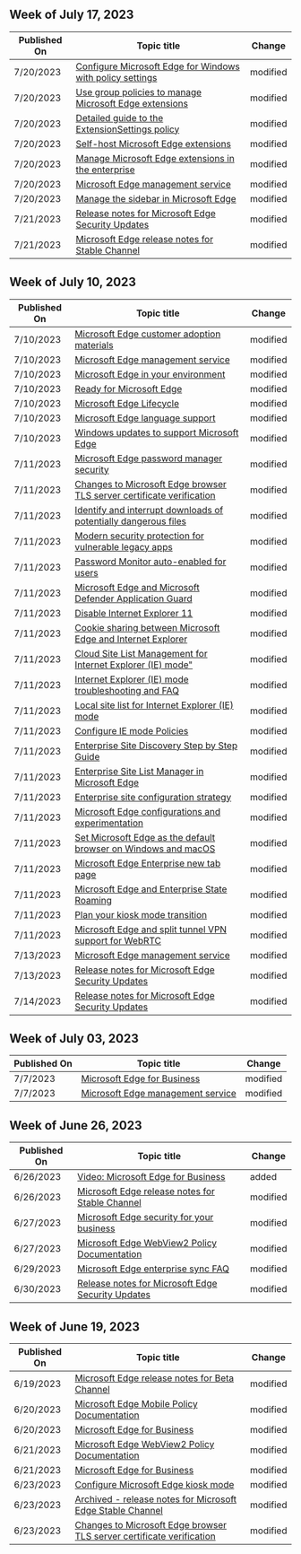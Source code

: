 <!-- This file is generated automatically each week. Changes made to this file will be overwritten.-->



## Week of July 17, 2023


| Published On |Topic title | Change |
|------|------------|--------|
| 7/20/2023 | [Configure Microsoft Edge for Windows with policy settings](/DeployEdge/configure-microsoft-edge) | modified |
| 7/20/2023 | [Use group policies to manage Microsoft Edge extensions](/DeployEdge/microsoft-edge-manage-extensions-policies) | modified |
| 7/20/2023 | [Detailed guide to the ExtensionSettings policy](/DeployEdge/microsoft-edge-manage-extensions-ref-guide) | modified |
| 7/20/2023 | [Self-host Microsoft Edge extensions](/DeployEdge/microsoft-edge-manage-extensions-webstore) | modified |
| 7/20/2023 | [Manage Microsoft Edge extensions in the enterprise](/DeployEdge/microsoft-edge-manage-extensions) | modified |
| 7/20/2023 | [Microsoft Edge management service](/DeployEdge/microsoft-edge-management-service) | modified |
| 7/20/2023 | [Manage the sidebar in Microsoft Edge](/DeployEdge/microsoft-edge-sidebar) | modified |
| 7/21/2023 | [Release notes for Microsoft Edge Security Updates](/DeployEdge/microsoft-edge-relnotes-security) | modified |
| 7/21/2023 | [Microsoft Edge release notes for Stable Channel](/DeployEdge/microsoft-edge-relnote-stable-channel) | modified |


## Week of July 10, 2023


| Published On |Topic title | Change |
|------|------------|--------|
| 7/10/2023 | [Microsoft Edge customer adoption materials](/DeployEdge/microsoft-edge-customer-adoption-kit) | modified |
| 7/10/2023 | [Microsoft Edge management service](/DeployEdge/microsoft-edge-management-service) | modified |
| 7/10/2023 | [Microsoft Edge in your environment](/DeployEdge/deploy-edge-prepare-to-deploy) | modified |
| 7/10/2023 | [Ready for Microsoft Edge](/DeployEdge/deploy-edge-ready-for-edge) | modified |
| 7/10/2023 | [Microsoft Edge Lifecycle](/DeployEdge/microsoft-edge-support-lifecycle) | modified |
| 7/10/2023 | [Microsoft Edge language support](/DeployEdge/microsoft-edge-supported-languages) | modified |
| 7/10/2023 | [Windows updates to support Microsoft Edge](/DeployEdge/microsoft-edge-sysupdate-windows-updates) | modified |
| 7/11/2023 | [Microsoft Edge password manager security](/DeployEdge/microsoft-edge-security-password-manager-security) | modified |
| 7/11/2023 | [Changes to Microsoft Edge browser TLS server certificate verification](/DeployEdge/microsoft-edge-security-cert-verification) | modified |
| 7/11/2023 | [Identify and interrupt downloads of potentially dangerous files](/DeployEdge/microsoft-edge-security-downloads-interruptions) | modified |
| 7/11/2023 | [Modern security protection for vulnerable legacy apps](/DeployEdge/microsoft-edge-security-iemode-safer-than-ie) | modified |
| 7/11/2023 | [Password Monitor auto-enabled for users](/DeployEdge/microsoft-edge-security-password-monitor) | modified |
| 7/11/2023 | [Microsoft Edge and Microsoft Defender Application Guard](/DeployEdge/microsoft-edge-security-windows-defender-application-guard) | modified |
| 7/11/2023 | [Disable Internet Explorer 11](/DeployEdge/edge-ie-disable-ie11) | modified |
| 7/11/2023 | [Cookie sharing between Microsoft Edge and Internet Explorer](/DeployEdge/edge-ie-mode-add-guidance-cookieshare) | modified |
| 7/11/2023 | [Cloud Site List Management for Internet Explorer (IE) mode"](/DeployEdge/edge-ie-mode-cloud-site-list-mgmt) | modified |
| 7/11/2023 | [Internet Explorer (IE) mode troubleshooting and FAQ](/DeployEdge/edge-ie-mode-faq) | modified |
| 7/11/2023 | [Local site list for Internet Explorer (IE) mode](/DeployEdge/edge-ie-mode-local-site-list) | modified |
| 7/11/2023 | [Configure IE mode Policies](/DeployEdge/edge-ie-mode-policies) | modified |
| 7/11/2023 | [Enterprise Site Discovery Step by Step Guide](/DeployEdge/edge-ie-mode-site-discovery) | modified |
| 7/11/2023 | [Enterprise Site List Manager in Microsoft Edge ](/DeployEdge/edge-ie-mode-site-list-manager) | modified |
| 7/11/2023 | [Enterprise site configuration strategy](/DeployEdge/edge-ie-mode-sitelist) | modified |
| 7/11/2023 | [Microsoft Edge configurations and experimentation](/DeployEdge/edge-configuration-and-experiments) | modified |
| 7/11/2023 | [Set Microsoft Edge as the default browser on Windows and macOS](/DeployEdge/edge-default-browser) | modified |
| 7/11/2023 | [Microsoft Edge Enterprise new tab page](/DeployEdge/microsoft-edge-enterprise-ntp) | modified |
| 7/11/2023 | [Microsoft Edge and Enterprise State Roaming](/DeployEdge/microsoft-edge-enterprise-state-roaming) | modified |
| 7/11/2023 | [Plan your kiosk mode transition](/DeployEdge/microsoft-edge-kiosk-mode-transition-plan) | modified |
| 7/11/2023 | [Microsoft Edge and split tunnel VPN support for WebRTC](/DeployEdge/microsoft-edge-vpn-split-tunneling) | modified |
| 7/13/2023 | [Microsoft Edge management service](/DeployEdge/microsoft-edge-management-service) | modified |
| 7/13/2023 | [Release notes for Microsoft Edge Security Updates](/DeployEdge/microsoft-edge-relnotes-security) | modified |
| 7/14/2023 | [Release notes for Microsoft Edge Security Updates](/DeployEdge/microsoft-edge-relnotes-security) | modified |


## Week of July 03, 2023


| Published On |Topic title | Change |
|------|------------|--------|
| 7/7/2023 | [Microsoft Edge for Business](/DeployEdge/microsoft-edge-for-business) | modified |
| 7/7/2023 | [Microsoft Edge management service](/DeployEdge/microsoft-edge-management-service) | modified |


## Week of June 26, 2023


| Published On |Topic title | Change |
|------|------------|--------|
| 6/26/2023 | [Video: Microsoft Edge for Business](/DeployEdge/microsoft-edge-video-msedge-for-business) | added |
| 6/26/2023 | [Microsoft Edge release notes for Stable Channel](/DeployEdge/microsoft-edge-relnote-stable-channel) | modified |
| 6/27/2023 | [Microsoft Edge security for your business](/DeployEdge/ms-edge-security-for-business) | modified |
| 6/27/2023 | [Microsoft Edge WebView2 Policy Documentation](/DeployEdge/microsoft-edge-webview-policies) | modified |
| 6/29/2023 | [Microsoft Edge enterprise sync FAQ](/DeployEdge/microsoft-edge-enterprise-sync-faq) | modified |
| 6/30/2023 | [Release notes for Microsoft Edge Security Updates](/DeployEdge/microsoft-edge-relnotes-security) | modified |


## Week of June 19, 2023


| Published On |Topic title | Change |
|------|------------|--------|
| 6/19/2023 | [Microsoft Edge release notes for Beta Channel](/DeployEdge/microsoft-edge-relnote-beta-channel) | modified |
| 6/20/2023 | [Microsoft Edge Mobile Policy Documentation](/DeployEdge/microsoft-edge-mobile-policies) | modified |
| 6/20/2023 | [Microsoft Edge for Business](/DeployEdge/microsoft-edge-for-business) | modified |
| 6/21/2023 | [Microsoft Edge WebView2 Policy Documentation](/DeployEdge/microsoft-edge-webview-policies) | modified |
| 6/21/2023 | [Microsoft Edge for Business](/DeployEdge/microsoft-edge-for-business) | modified |
| 6/23/2023 | [Configure Microsoft Edge kiosk mode](/DeployEdge/microsoft-edge-configure-kiosk-mode) | modified |
| 6/23/2023 | [Archived - release notes for Microsoft Edge Stable Channel](/DeployEdge/microsoft-edge-relnote-archive-mobile-stable-channel) | modified |
| 6/23/2023 | [Changes to Microsoft Edge browser TLS server certificate verification](/DeployEdge/microsoft-edge-security-cert-verification) | modified |
